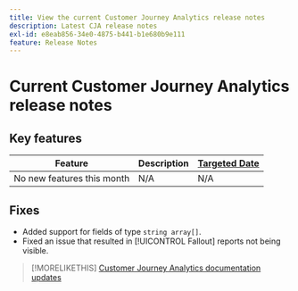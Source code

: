 ```yaml
---
title: View the current Customer Journey Analytics release notes
description: Latest CJA release notes
exl-id: e8eab856-34e0-4875-b441-b1e680b9e111
feature: Release Notes
---
```

# Current Customer Journey Analytics release notes

## Key features

| Feature | Description | [Targeted Date](/help/release-notes/releases.md) |
| ----------- | ---------- | ----- |
| No new features this month| N/A | N/A |

## Fixes

* Added support for fields of type `string array[]`.
* Fixed an issue that resulted in [!UICONTROL Fallout] reports not being visible.

>[!MORELIKETHIS]
>[Customer Journey Analytics documentation updates](/help/release-notes/doc-changes.md)
